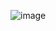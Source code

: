 ![image](https://github.com/Rahul-chaurasiya/Leetcode-Practice-Problem/assets/77222540/137ef54b-8a7c-41ac-9905-5c34a8282a61)
